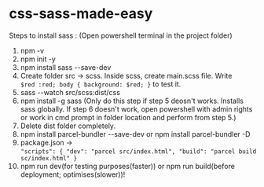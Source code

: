# css-sass-made-easy
Steps to install sass : (Open powershell terminal in the project folder) 
1. npm -v 
2. npm init -y 
3. npm install sass --save-dev 
4. Create folder src -> scss. Inside scss, create main.scss file. Write<br> `$red :red; body { background: $red; }` to test it.
5. sass --watch src/scss:dist/css
6. npm install -g sass (Only do this step if step 5 deosn't works. Installs sass globally. If step 6 doesn't work, open powershell with admin rights or work in cmd prompt in folder location and perform from step 5.) 
7. Delete dist folder completely.
8. npm install parcel-bundler --save-dev or npm install parcel-bundler -D
9. package.json -> <br> `"scripts": { "dev": "parcel src/index.html", "build": "parcel build sc/index.html" }`
10. npm run dev(for testing purposes(faster)) or npm run build(before deployment; optimises(slower))!
